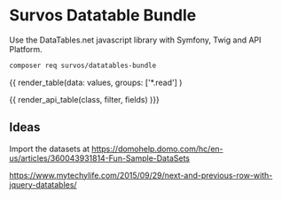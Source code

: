 # Survos Datatable Bundle

Use the DataTables.net javascript library with Symfony, Twig and API Platform.

```bash
composer req survos/datatables-bundle
```



{{ render_table(data: values, groups: ['*.read'] )

{{ render_api_table(class, filter, fields) )}}

## Ideas

Import the datasets at https://domohelp.domo.com/hc/en-us/articles/360043931814-Fun-Sample-DataSets

https://www.mytechylife.com/2015/09/29/next-and-previous-row-with-jquery-datatables/
